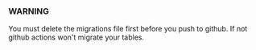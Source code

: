 ### WARNING 

You must delete the migrations file first before you push to github. If not github actions won't migrate your tables.
